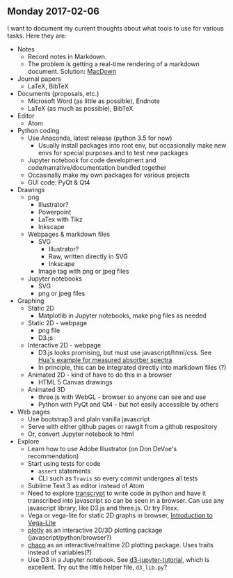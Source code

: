 ## Monday 2017-02-06

I want to document my current thoughts about what tools to use for various tasks. Here they are:

- Notes
    - Record notes in Markdown. 
    - The problem is getting a real-time rendering of a markdown document. Solution: [MacDown](https://macdown.uranusjr.com)
- Journal papers
    - LaTeX, BibTeX
- Documents (proposals, etc.)
    - Microsoft Word (as little as possible), Endnote
    - LaTeX (as much as possible), BibTeX
- Editor
    - Atom
- Python coding
    - Use Anaconda, latest release (python 3.5 for now)
        - Usually install packages into root env, but occasionally make new envs for special purposes and to test new packages
    - Jupyter notebook for code development and code/narrative/documentation bundled together
    - Occasinally make my own packages for various projects
    - GUI code: PyQt & Qt4
- Drawings
    - png
        - Illustrator?
        - Powerpoint
        - LaTex with Tikz
        - Inkscape
    - Webpages & markdown files
        - SVG
            - Illustrator?
            - Raw, written directly in SVG
            - Inkscape
        - Image tag with png or jpeg files
    - Jupyter notebooks
        - SVG
        - png or jpeg files
- Graphing
    - Static 2D
        - Matplotlib in Jupyter notebooks, make png files as needed
    - Static 2D - webpage
        - png file
        - D3.js
    - Interactive 2D - webpage
        - D3.js looks promising, but must use javascript/html/css. See [Hua's example for measured absorber spectra](https://nanomicro.byu.edu:3456/maingroup/12839)
        - In principle, this can be integrated directly into markdown files (?)
    - Animated 2D - kind of have to do this in a browser
        - HTML 5 Canvas drawings
    - Animated 3D
        - three.js with WebGL - browser so anyone can see and use
        - Python with PyQt and Qt4 - but not easily accessible by others
- Web pages
    - Use bootstrap3 and plain vanilla javascript
    - Serve with either github pages or rawgit from a github respository
    - Or, convert Jupyter notebook to html
- Explore
    - Learn how to use Adobe Illustrator (on Don DeVoe's recommendation)
    - Start using tests for code
        - `assert` statements
        - CLI such as `Travis` so every commit undergoes all tests
    - Sublime Text 3 as editor instead of Atom
    - Need to explore [transcrypt](http://www.transcrypt.org) to write code in python and have it transcribed into javascript so can be seen in a browser. Can use any javascript library, like D3.js and three.js. Or try Flexx.
    - Vega or vega-lite for static 2D graphs in browser, [Introduction to Vega-Lite](https://vega.github.io/vega-lite/tutorials/getting_started.html)
    - [plotly](http://moderndata.plot.ly/15-python-and-r-charts-with-interactive-controls-buttons-dropdowns-and-sliders/) as an interactive 2D/3D plotting package (javascript/python/browser?)
    - [chaco](http://docs.enthought.com/chaco/) as an interactive/realtime 2D plotting package. Uses traits instead of variables(?)
    - Use D3 in a Jupyter notebook. See [d3-jupyter-tutorial](https://github.com/stitchfix/d3-jupyter-tutorial), which is excellent. Try out the little helper file, `d3_lib.py`?